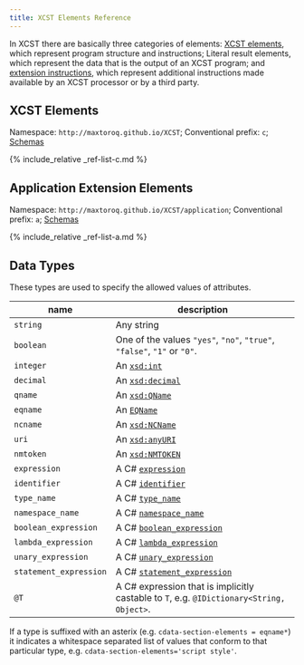```yaml
---
title: XCST Elements Reference
---
```

In XCST there are basically three categories of elements: [XCST elements](#xcst-elements), which represent program structure and instructions; Literal result elements, which represent the data that is the output of an XCST program; and [extension instructions](extension-instructions.html), which represent additional instructions made available by an XCST processor or by a third party.

## XCST Elements
Namespace: `http://maxtoroq.github.io/XCST`; Conventional prefix: `c`; [Schemas](https://github.com/maxtoroq/XCST/tree/master/schemas)

{% include_relative _ref-list-c.md %}

## Application Extension Elements
Namespace: `http://maxtoroq.github.io/XCST/application`; Conventional prefix: `a`; [Schemas](https://github.com/maxtoroq/XCST-a/tree/master/schemas)

{% include_relative _ref-list-a.md %}
         
## Data Types

These types are used to specify the allowed values of attributes.

name                     | description
------------------------ | -----------
`string`                 | Any string
`boolean`                | One of the values `"yes"`, `"no"`, `"true"`, `"false"`, `"1"` or `"0"`.
`integer`                | An [`xsd:int`](https://www.w3.org/TR/xmlschema-2/#int)
`decimal`                | An [`xsd:decimal`](https://www.w3.org/TR/xmlschema-2/#decimal)
`qname`                  | An [`xsd:QName`](https://www.w3.org/TR/xmlschema-2/#QName)
`eqname`                 | An [`EQName`](https://www.w3.org/TR/xpath-30/#prod-xpath30-EQName)
`ncname`                 | An [`xsd:NCName`](https://www.w3.org/TR/xmlschema-2/#NCName)
`uri`                    | An [`xsd:anyURI`](https://www.w3.org/TR/xmlschema-2/#anyURI)
`nmtoken`                | An [`xsd:NMTOKEN`](https://www.w3.org/TR/xmlschema-2/#NMTOKEN)
`expression`             | A C# [`expression`]({{page.csharp_spec_url}}expressions.md#expression)
`identifier`             | A C# [`identifier`]({{page.csharp_spec_url}}lexical-structure.md#identifiers)
`type_name`              | A C# [`type_name`]({{page.csharp_spec_url}}basic-concepts.md#namespace-and-type-names)
`namespace_name`         | A C# [`namespace_name`]({{page.csharp_spec_url}}basic-concepts.md#namespace-and-type-names)
`boolean_expression`     | A C# [`boolean_expression`]({{page.csharp_spec_url}}expressions.md#boolean-expressions)
`lambda_expression`      | A C# [`lambda_expression`]({{page.csharp_spec_url}}expressions.md#anonymous-function-expressions)
`unary_expression`       | A C# [`unary_expression`]({{page.csharp_spec_url}}expressions.md#unary-operators)
`statement_expression`   | A C# [`statement_expression`]({{page.csharp_spec_url}}statements.md#expression-statements)
`@T`                     | A C# expression that is implicitly castable to `T`, e.g. `@IDictionary<String, Object>`.

If a type is suffixed with an asterix (e.g. `cdata-section-elements = eqname*`) it indicates a whitespace separated list of values that conform to that particular type, e.g. `cdata-section-elements='script style'`.

